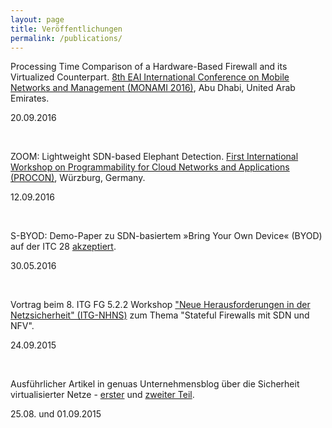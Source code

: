 ```yaml
---
layout: page
title: Veröffentlichungen
permalink: /publications/
---
```


Processing Time Comparison of a Hardware-Based Firewall and its Virtualized Counterpart. <a href="http://mon-ami.org/2016/show/accepted-papers">8th EAI International Conference on Mobile Networks and Management (MONAMI 2016)</a>, Abu Dhabi, United Arab Emirates.

<p class="post-meta">20.09.2016</p><br>

ZOOM: Lightweight SDN-based Elephant Detection. <a href="http://procon-workshop.com/">First International Workshop on Programmability for Cloud Networks and Applications (PROCON)</a>, Würzburg, Germany.

<p class="post-meta">12.09.2016</p><br>

S-BYOD: Demo-Paper zu SDN-basiertem »Bring Your Own Device« (BYOD) auf der ITC 28 <a href="/project/2016/05/30/sbyod-demo-itc.html">akzeptiert</a>.


<p class="post-meta">30.05.2016</p><br>

Vortrag beim 8. ITG FG 5.2.2 Workshop <a href="http://kn.inf.uni-tuebingen.de/ITG-NHNS-2015">"Neue Herausforderungen in der Netzsicherheit" (ITG-NHNS)</a> zum Thema "Stateful Firewalls mit SDN und NFV".

<p class="post-meta">24.09.2015</p><br>

Ausführlicher Artikel in genuas Unternehmensblog über die Sicherheit virtualisierter Netze - <a href="https://blog.genua.de/blog/post/sardine-forschung-fuer-die-sicherheit-virtualisierter-netze-teil-1.html">erster</a> und <a href="https://blog.genua.de/blog/post/sardine-forschung-fuer-die-sicherheit-virtualisierter-netze-teil-2.html">zweiter Teil</a>.

<p class="post-meta">25.08. und 01.09.2015</p>
